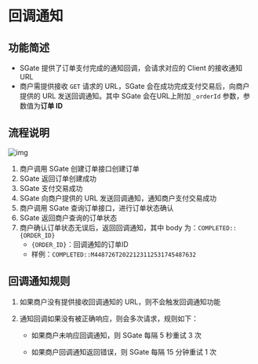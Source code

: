 # 回调通知

## 功能简述

- SGate 提供了订单支付完成的通知回调，会请求对应的 Client 的接收通知 URL
- 商户需提供接收 `GET` 请求的 URL，SGate 会在成功完成支付交易后，向商户提供的 URL 发送回调通知。其中 SGate 会在URL上附加 `_orderId` 参数，参数值为**订单 ID**

## 流程说明

![img](/images/payinApi_zh/callback-notification.svg)

1. 商户调用 SGate 创建订单接口创建订单
2. SGate 返回订单创建成功
3. SGate 支付交易成功
4. SGate 向商户提供的 URL 发送回调通知，通知商户支付交易成功
5. 商户调用 SGate 查询订单接口，进行订单状态确认
6. SGate 返回商户查询的订单状态
7. 商户确认订单状态无误后，返回回调通知，其中 body 为：`COMPLETED::{ORDER_ID}`
   * `{ORDER_ID}`：回调通知的订单ID
   * 样例：`COMPLETED::M448726T2022123112531745487632`

## 回调通知规则

1. 如果商户没有提供接收回调通知的 URL，则不会触发回调通知功能

2. 通知回调如果没有被正确响应，则会多次请求，规则如下：

   - 如果商户未响应回调通知，则 SGate 每隔 5 秒重试 3 次

   - 如果商户回调通知返回错误，则 SGate 每隔 15 分钟重试 1 次